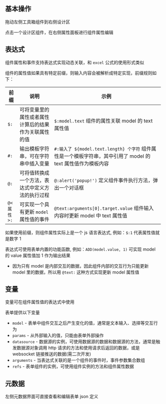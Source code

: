 ## 基本操作

拖动左侧工具箱组件到右侧设计区

点击一个设计区组件，在右侧属性面板进行组件属性编辑

## 表达式

组件属性和事件支持表达式实现动态关联，和 `excel` 公式的使用形式类似

组件的属性值如果具有特定前缀，则输入内容会被解析成特定实现，前缀规则如下：

| 前缀       | 说明                                                 | 示例                                                                                                         |
| ---------- | ---------------------------------------------------- | ------------------------------------------------------------------------------------------------------------ |
| `$:`       | 可将变量里的属性或者属性计算后的结果作为关联属性的值 | `$:model.text` 组件的属性关联 model 的 text 属性值                                                           |
| `#:`       | 输出模板字符串，可在字符串中插入变量                 | `#:输入了 ${model.text.length} 个字符` 组件属性是一个模板字符串，其中引用了 model 的 text 属性值作为模板内容 |
| `@:`       | 可将值转换成一个方法，表达式中定义方法的执行过程     | `@:alert('popup!')` 定义组件事件执行方法，弹出一个对话框                                                     |
| `@<属性>:` | 可实现一个具有更新 `model` 属性值的事件              | `@text:arguments[0].target.value` 组件输入内容时更新 model 中 text 属性值                                    |

如果使用前缀，则组件属性实际上是一个 js 语言表达式, 例如：`$:1` 代表属性值就是数字 1

表达式可使用表单内置的功能函数, 例如：`ADD(model.value, 1)` 可实现 model 的 value 属性值加 1 作为输出结果

- 因为只有 model 是内部交互的数据，因此组件内部的交互行为只能更新 model 里的数据，所以用 `@text:` 这种方式实现更新 model 属性值

## 变量

变量可在组件属性值的表达式中使用

表单提供以下变量

- `model` - 表单中组件交互之后产生变化的值，通常是文本输入、选择等交互行为
- `params` - 从外部输入的值，只能由表单外部操作
- `datasource` - 数据源的实例，可使用数据源的数据和数据源的方法，通常是触发数据源对象调用 http 请求的方法和使用请求后返回的数据，或是 websocket 链接推送的数据(需二次开发)
- `arguments` - 当表达式关联的是一个组件的事件时，事件参数集合数组
- `refs` - 表单组件的实例，可使用组件实例的方法和组件属性数据

## 元数据

左侧元数据界面可直接查看和编辑表单 json 定义
